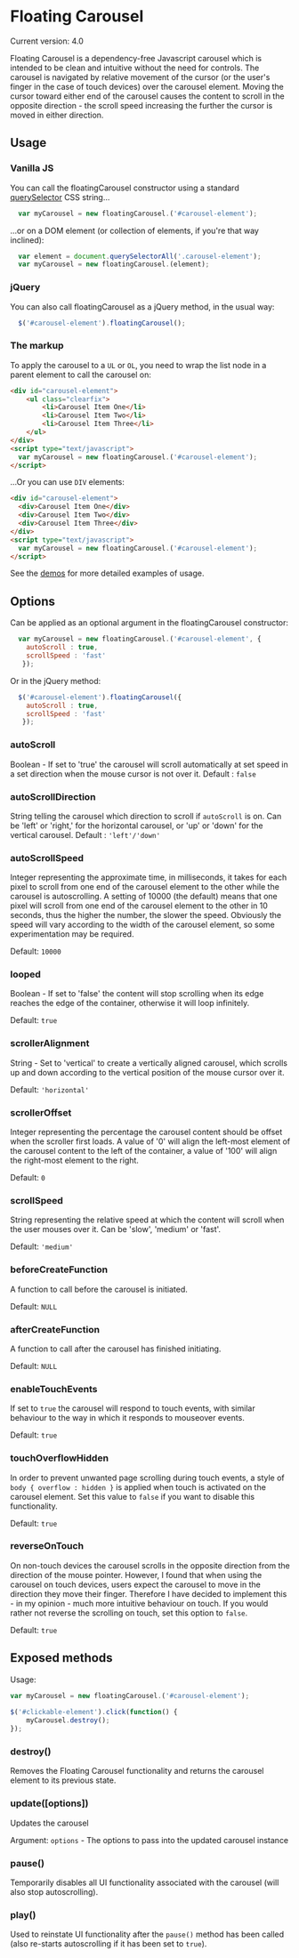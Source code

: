 # Floating Carousel

Current version: 4.0

Floating Carousel is a dependency-free Javascript carousel which is intended to be clean and intuitive without the need for controls. The carousel is navigated by relative movement of the cursor (or the user's finger in the case of touch devices) over the carousel element. Moving the cursor toward  either end of the carousel causes the content to scroll in the opposite direction - the scroll speed increasing the further the cursor is moved in either direction.

## Usage

### Vanilla JS

You can call the floatingCarousel constructor using a standard [querySelector](https://developer.mozilla.org/en-US/docs/Web/API/Document/querySelector) CSS string...
```js
  var myCarousel = new floatingCarousel.('#carousel-element');
```

...or on a DOM element (or collection of elements, if you're that way inclined):
```js
  var element = document.querySelectorAll('.carousel-element');
  var myCarousel = new floatingCarousel.(element);
```

### jQuery
You can also call floatingCarousel as a jQuery method, in the usual way:
```js
  $('#carousel-element').floatingCarousel();
```

### The markup
To apply the carousel to a `UL` or `OL`, you need to wrap the list node in a parent element to call the carousel on:

```html
<div id="carousel-element">
	<ul class="clearfix">
		<li>Carousel Item One</li>
		<li>Carousel Item Two</li>
		<li>Carousel Item Three</li>
	</ul>
</div>
<script type="text/javascript">
  var myCarousel = new floatingCarousel.('#carousel-element');
</script>
```
...Or you can use `DIV` elements:

```html
<div id="carousel-element">
  <div>Carousel Item One</div>
  <div>Carousel Item Two</div>
  <div>Carousel Item Three</div>
</div>
<script type="text/javascript">
  var myCarousel = new floatingCarousel.('#carousel-element');
</script>
```
See the [demos](https://github.com/EdamL/floating-carousel/tree/master/demo) for more detailed examples of usage.

## Options

Can be applied as an optional argument in the floatingCarousel constructor:

```js
  var myCarousel = new floatingCarousel.('#carousel-element', { 
	autoScroll : true, 
	scrollSpeed : 'fast'
   });
```

Or in the jQuery method:

```js
  $('#carousel-element').floatingCarousel({ 
	autoScroll : true, 
	scrollSpeed : 'fast'
   });
```

### autoScroll
Boolean - If set to 'true' the carousel will scroll automatically at set speed in a set direction when the mouse cursor is not over it.
Default : `false`

### autoScrollDirection
String telling the carousel which direction to scroll if `autoScroll` is on. Can be 'left' or 'right,' for the horizontal carousel, or 'up' or 'down' for the vertical carousel.
Default : `'left'/'down'`

### autoScrollSpeed
Integer representing the approximate time, in milliseconds, it takes for each pixel to scroll from one end of the carousel element to the other while the carousel is autoscrolling. A setting of 10000 (the default) means that one pixel will scroll from one end of the carousel element to the other in 10 seconds, thus the higher the number, the slower the speed. Obviously the speed will vary according to the width of the carousel element, so some experimentation may be required.

Default: `10000`

### looped
Boolean - If set to 'false' the content will stop scrolling when its edge reaches the edge of the container, otherwise it will loop infinitely.

Default: `true`

### scrollerAlignment
String - Set to 'vertical' to create a vertically aligned carousel, which scrolls up and down according to the vertical position of the mouse cursor over it.

Default: `'horizontal'`

### scrollerOffset
Integer representing the percentage the carousel content should be offset when the scroller first loads. A value of '0' will align the left-most element of the carousel content to the left of the container, a value of '100' will align the right-most element to the right.

Default: `0`

### scrollSpeed
String representing the relative speed at which the content will scroll when the user mouses over it. Can be 'slow', 'medium' or 'fast'.

Default: `'medium'`

### beforeCreateFunction
A function to call before the carousel is initiated.

Default: `NULL`

### afterCreateFunction
A function to call after the carousel has finished initiating.

Default: `NULL`

### enableTouchEvents
If set to `true` the carousel will respond to touch events, with similar behaviour to the way in which it responds to mouseover events.

Default: `true`

### touchOverflowHidden
In order to prevent unwanted page scrolling during touch events, a style of `body { overflow : hidden }` is applied when touch is activated on the carousel element. Set this value to `false` if you want to disable this functionality.

Default: `true`

### reverseOnTouch
On non-touch devices the carousel scrolls in the opposite direction from the direction of the mouse pointer. However, I found that when using the carousel on touch devices, users expect the carousel to move in the direction they move their finger. Therefore I have decided to implement this - in my opinion - much more intuitive behaviour on touch. If you would rather not reverse the scrolling on touch, set this option to `false`.

Default: `true`

## Exposed methods

Usage:

```js
var myCarousel = new floatingCarousel.('#carousel-element');
		
$('#clickable-element').click(function() {
	myCarousel.destroy();
});
```

### destroy()
Removes the Floating Carousel functionality and returns the carousel element to its previous state.

### update(\[options\])
Updates the carousel

Argument: `options` - The options to pass into the updated carousel instance

### pause()
Temporarily disables all UI functionality associated with the carousel (will also stop autoscrolling).

### play()
Used to reinstate UI functionality after the `pause()` method has been called (also re-starts autoscrolling if it has been set to `true`).
